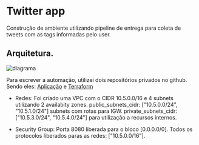 
# Twitter app

Construção de ambiente utilizando pipeline de entrega para coleta de tweets com as tags informadas pelo user.

## Arquitetura.

![diagrama](./env/aws.png")

Para escrever a automação, utilizei dois repositórios privados no github.  
Sendo eles: [Aplicação](https://github.com/felipteixeira/twitter-app) e
[Terraform](https://github.com/felipteixeira/terraform-twitter-project)

* Redes:
    Foi criado uma VPC com o CIDR 10.5.0.0/16 e 4 subnets utilizando 2 availabity zones.
    public_subnets_cidr: ["10.5.0.0/24", "10.5.1.0/24"] subnets com rotas para IGW.
    private_subnets_cidr: ["10.5.3.0/24", "10.5.4.0/24"] para utilização a recursos internos.

* Security Group:
    Porta 8080 liberada para o bloco [0.0.0.0/0].
    Todos os protocolos liberados paras as redes: ["10.5.0.0/16"].


